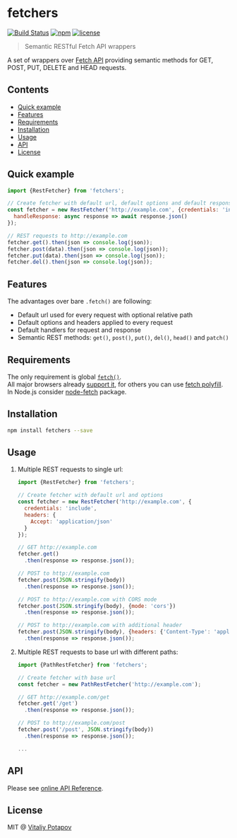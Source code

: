# fetchers
[![Build Status](https://travis-ci.org/vitalets/fetchers.svg?branch=master)](https://travis-ci.org/vitalets/fetchers)
[![npm](https://img.shields.io/npm/v/fetchers.svg)](https://www.npmjs.com/package/fetchers)
[![license](https://img.shields.io/npm/l/fetchers.svg)](https://www.npmjs.com/package/fetchers)

> Semantic RESTful Fetch API wrappers

A set of wrappers over [Fetch API] providing semantic methods for GET, POST, PUT, DELETE and HEAD requests.

## Contents
* [Quick example](#quick-example)
* [Features](#features)
* [Requirements](#requirements)
* [Installation](#installation)
* [Usage](#usage)
* [API](#api)
* [License](#license)

## Quick example
```js
import {RestFetcher} from 'fetchers';

// Create fetcher with default url, default options and default response handler
const fetcher = new RestFetcher('http://example.com', {credentials: 'include'}, {
  handleResponse: async response => await response.json()
});

// REST requests to http://example.com
fetcher.get().then(json => console.log(json));
fetcher.post(data).then(json => console.log(json));
fetcher.put(data).then(json => console.log(json));
fetcher.del().then(json => console.log(json));
```

## Features
The advantages over bare `.fetch()` are following:

* Default url used for every request with optional relative path
* Default options and headers applied to every request
* Default handlers for request and response
* Semantic REST methods: `get()`, `post()`, `put()`, `del()`, `head()` and `patch()`

## Requirements
The only requirement is global [`fetch()`](https://developer.mozilla.org/en-US/docs/Web/API/WindowOrWorkerGlobalScope/fetch).  
All major browsers already [support it](https://caniuse.com/#feat=fetch),
for others you can use [fetch polyfill](https://github.com/github/fetch).
In Node.js consider [node-fetch](https://www.npmjs.com/package/node-fetch) package.

## Installation
```bash
npm install fetchers --save
```

## Usage

1. Multiple REST requests to single url:
    ```js
    import {RestFetcher} from 'fetchers';
    
    // Create fetcher with default url and options
    const fetcher = new RestFetcher('http://example.com', {
      credentials: 'include',
      headers: {
        Accept: 'application/json'
      }
    });
    
    // GET http://example.com
    fetcher.get()
      .then(response => response.json());
    
    // POST to http://example.com
    fetcher.post(JSON.stringify(body))
      .then(response => response.json());
    
    // POST to http://example.com with CORS mode
    fetcher.post(JSON.stringify(body), {mode: 'cors'})
      .then(response => response.json());
    
    // POST to http://example.com with additional header
    fetcher.post(JSON.stringify(body), {headers: {'Content-Type': 'application/json'}})
      .then(response => response.json());
    ```

2. Multiple REST requests to base url with different paths:
    ```js
    import {PathRestFetcher} from 'fetchers';
    
    // Create fetcher with base url
    const fetcher = new PathRestFetcher('http://example.com');
    
    // GET http://example.com/get
    fetcher.get('/get')
      .then(response => response.json());
    
    // POST to http://example.com/post
    fetcher.post('/post', JSON.stringify(body))
      .then(response => response.json());
    
    ...
    ```

## API
Please see [online API Reference](https://vitalets.github.io/fetchers/identifiers.html).

## License
MIT @ [Vitaliy Potapov](https://github.com/vitalets)

[REST]: https://en.wikipedia.org/wiki/Representational_state_transfer
[Fetch API]: https://developer.mozilla.org/en-US/docs/Web/API/Fetch_API

